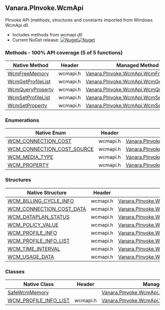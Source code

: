 ## Vanara.PInvoke.WcmApi  
PInvoke API (methods, structures and constants imported from Windows WcmApi.dll.

- Includes methods from wcmapi.dll  
- Current NuGet release: [![Nuget](https://img.shields.io/nuget/v/Vanara.PInvoke.WcmApi?logo=nuget&style=flat-square)![Nuget](https://img.shields.io/nuget/dt/Vanara.PInvoke.WcmApi?label=%20&style=flat-square)](https://www.nuget.org/packages/Vanara.PInvoke.WcmApi)  
### Methods - 100% API coverage (5 of 5 functions)  
Native Method | Header | Managed Method  
--- | --- | ---  
[WcmFreeMemory](https://www.google.com/search?num=5&q=WcmFreeMemory+site%3Alearn.microsoft.com) | wcmapi.h | [Vanara.PInvoke.WcmApi.WcmFreeMemory](https://github.com/dahall/Vanara/search?l=C%23&q=WcmFreeMemory)  
[WcmGetProfileList](https://www.google.com/search?num=5&q=WcmGetProfileList+site%3Alearn.microsoft.com) | wcmapi.h | [Vanara.PInvoke.WcmApi.WcmGetProfileList](https://github.com/dahall/Vanara/search?l=C%23&q=WcmGetProfileList)  
[WcmQueryProperty](https://www.google.com/search?num=5&q=WcmQueryProperty+site%3Alearn.microsoft.com) | wcmapi.h | [Vanara.PInvoke.WcmApi.WcmQueryProperty](https://github.com/dahall/Vanara/search?l=C%23&q=WcmQueryProperty)  
[WcmSetProfileList](https://www.google.com/search?num=5&q=WcmSetProfileList+site%3Alearn.microsoft.com) | wcmapi.h | [Vanara.PInvoke.WcmApi.WcmSetProfileList](https://github.com/dahall/Vanara/search?l=C%23&q=WcmSetProfileList)  
[WcmSetProperty](https://www.google.com/search?num=5&q=WcmSetProperty+site%3Alearn.microsoft.com) | wcmapi.h | [Vanara.PInvoke.WcmApi.WcmSetProperty](https://github.com/dahall/Vanara/search?l=C%23&q=WcmSetProperty)  
### Enumerations  
Native Enum | Header | Managed Enum  
--- | --- | ---  
[WCM_CONNECTION_COST](https://www.google.com/search?num=5&q=WCM_CONNECTION_COST+site%3Alearn.microsoft.com) | wcmapi.h | [Vanara.PInvoke.WcmApi.WCM_CONNECTION_COST](https://github.com/dahall/Vanara/search?l=C%23&q=WCM_CONNECTION_COST)  
[WCM_CONNECTION_COST_SOURCE](https://www.google.com/search?num=5&q=WCM_CONNECTION_COST_SOURCE+site%3Alearn.microsoft.com) | wcmapi.h | [Vanara.PInvoke.WcmApi.WCM_CONNECTION_COST_SOURCE](https://github.com/dahall/Vanara/search?l=C%23&q=WCM_CONNECTION_COST_SOURCE)  
[WCM_MEDIA_TYPE](https://www.google.com/search?num=5&q=WCM_MEDIA_TYPE+site%3Alearn.microsoft.com) | wcmapi.h | [Vanara.PInvoke.WcmApi.WCM_MEDIA_TYPE](https://github.com/dahall/Vanara/search?l=C%23&q=WCM_MEDIA_TYPE)  
[WCM_PROPERTY](https://www.google.com/search?num=5&q=WCM_PROPERTY+site%3Alearn.microsoft.com) | wcmapi.h | [Vanara.PInvoke.WcmApi.WCM_PROPERTY](https://github.com/dahall/Vanara/search?l=C%23&q=WCM_PROPERTY)  
### Structures  
Native Structure | Header | Managed Structure  
--- | --- | ---  
[WCM_BILLING_CYCLE_INFO](https://www.google.com/search?num=5&q=WCM_BILLING_CYCLE_INFO+site%3Alearn.microsoft.com) | wcmapi.h | [Vanara.PInvoke.WcmApi.WCM_BILLING_CYCLE_INFO](https://github.com/dahall/Vanara/search?l=C%23&q=WCM_BILLING_CYCLE_INFO)  
[WCM_CONNECTION_COST_DATA](https://www.google.com/search?num=5&q=WCM_CONNECTION_COST_DATA+site%3Alearn.microsoft.com) | wcmapi.h | [Vanara.PInvoke.WcmApi.WCM_CONNECTION_COST_DATA](https://github.com/dahall/Vanara/search?l=C%23&q=WCM_CONNECTION_COST_DATA)  
[WCM_DATAPLAN_STATUS](https://www.google.com/search?num=5&q=WCM_DATAPLAN_STATUS+site%3Alearn.microsoft.com) | wcmapi.h | [Vanara.PInvoke.WcmApi.WCM_DATAPLAN_STATUS](https://github.com/dahall/Vanara/search?l=C%23&q=WCM_DATAPLAN_STATUS)  
[WCM_POLICY_VALUE](https://www.google.com/search?num=5&q=WCM_POLICY_VALUE+site%3Alearn.microsoft.com) | wcmapi.h | [Vanara.PInvoke.WcmApi.WCM_POLICY_VALUE](https://github.com/dahall/Vanara/search?l=C%23&q=WCM_POLICY_VALUE)  
[WCM_PROFILE_INFO](https://www.google.com/search?num=5&q=WCM_PROFILE_INFO+site%3Alearn.microsoft.com) | wcmapi.h | [Vanara.PInvoke.WcmApi.WCM_PROFILE_INFO](https://github.com/dahall/Vanara/search?l=C%23&q=WCM_PROFILE_INFO)  
[WCM_PROFILE_INFO_LIST](https://www.google.com/search?num=5&q=WCM_PROFILE_INFO_LIST+site%3Alearn.microsoft.com) | wcmapi.h | [Vanara.PInvoke.WcmApi.WCM_PROFILE_INFO_LIST](https://github.com/dahall/Vanara/search?l=C%23&q=WCM_PROFILE_INFO_LIST)  
[WCM_TIME_INTERVAL](https://www.google.com/search?num=5&q=WCM_TIME_INTERVAL+site%3Alearn.microsoft.com) | wcmapi.h | [Vanara.PInvoke.WcmApi.WCM_TIME_INTERVAL](https://github.com/dahall/Vanara/search?l=C%23&q=WCM_TIME_INTERVAL)  
[WCM_USAGE_DATA](https://www.google.com/search?num=5&q=WCM_USAGE_DATA+site%3Alearn.microsoft.com) | wcmapi.h | [Vanara.PInvoke.WcmApi.WCM_USAGE_DATA](https://github.com/dahall/Vanara/search?l=C%23&q=WCM_USAGE_DATA)  
### Classes  
Native Class | Header | Managed Class  
--- | --- | ---  
[SafeWcmMemory](https://www.google.com/search?num=5&q=SafeWcmMemory+site%3Alearn.microsoft.com) |  | [Vanara.PInvoke.WcmApi.SafeWcmMemory](https://github.com/dahall/Vanara/search?l=C%23&q=SafeWcmMemory)  
[WCM_PROFILE_INFO_LIST](https://www.google.com/search?num=5&q=WCM_PROFILE_INFO_LIST+site%3Alearn.microsoft.com) | wcmapi.h | [Vanara.PInvoke.WcmApi.WCM_PROFILE_INFO_LIST](https://github.com/dahall/Vanara/search?l=C%23&q=WCM_PROFILE_INFO_LIST)  
